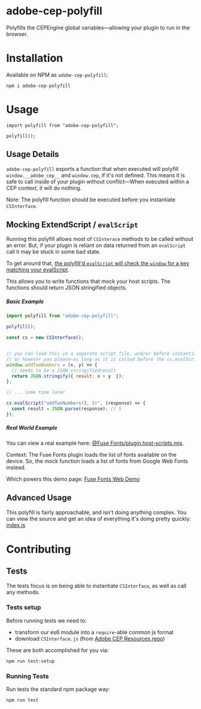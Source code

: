 # adobe-cep-polyfill
Polyfills the CEPEngine global variables―allowing your plugin to run in the browser.

# Installation

Available on NPM as `adobe-cep-polyfill`:

```
npm i adobe-cep-polyfill
```

# Usage



```
import polyfill from "adobe-cep-polyfill";

polyfill();

```

## Usage Details

`adobe-cep-polyfill` exports a function that when executed will polyfill `window.__adobe_cep__` and `window.cep`, if it's not defined. This means it is safe to call inside of your plugin without conflict―When executed within a CEP context, it will do nothing.

Note: The polyfill function should be executed before you instantiate `CSInterface`.


## Mocking ExtendScript / `evalScript`

Running this polyfill allows most of `CSInterace` methods to be called without an error. But, if your plugin is reliant on data returned from an `evalScript` call it may be stuck in some bad state.

To get around that, [the polyfill'd `evalScript` will check the `window` for a key matching your evalScript](https://github.com/fuse-fonts/adobe-cep-polyfill/blob/master/index.js#L111-L125).

This allows you to write functions that mock your host scripts. The functions should return JSON.stringified objects.


##### Basic Example

``` js
import polyfill from "adobe-cep-polyfill";

polyfill();

const cs = new CSInterface();


// you can load this in a separate script file, and/or before instantiating CSInterface
// or however you please―as long as it is called before the cs.evalScript is called.
window.addTwoNumbers = (x, y) => {
  // needs to be a JSON stringifiedresult
  return JSON.stringify({ result: x + y  });
};

// ... some time later

cs.evalScript("addTwoNumbers(2, 3)", (response) => {
  const result = JSON.parse(response); // 5
});

```


##### Real World Example

You can view a real example here: [@Fuse Fonts/plugin.host-scripts.mjs](https://github.com/fuse-fonts/plugin/blob/master/public/scripts/host-scripts.mjs).

Context:
The Fuse Fonts plugin loads the list of fonts available on the device.
So, the mock function loads a list of fonts from Google Web Fonts instead.

Which powers this demo page: [Fuse Fonts Web Demo](https://fuse-fonts-demo.firebaseapp.com/)


## Advanced Usage

This polyfill is fairly approachable, and isn't doing anything complex.
You can view the source and get an idea of everything it's doing pretty quickly: [index.js](index.js)


# Contributing

## Tests

The tests focus is on being able to instantiate `CSInterface`, as well as call any methods.

### Tests setup

Before running tests we need to:
- transform our es6 module into a `require`-able common js format
- download `CSInterface.js` (from [Adobe CEP Resources repo](https://github.com/Adobe-CEP/CEP-Resources/blob/master/CEP_9.x/CSInterface.js))

These are both accomplished for you via:

```
npm run test:setup
```

### Running Tests

Run tests the standard npm package way:

```
npm run test
```
